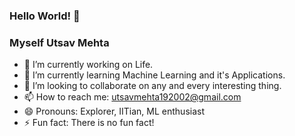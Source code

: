 ### Hello World! 👋

<!--
**UtsavMehta1902/UtsavMehta1902** is a ✨ _special_ ✨ repository because its `README.md` (this file) appears on your GitHub profile.

Here are some ideas to get you started:

- 🔭 I’m currently working on ...
- 🌱 I’m currently learning ...
- 👯 I’m looking to collaborate on ...
- 🤔 I’m looking for help with ...
- 💬 Ask me about ...
- 📫 How to reach me: ...
- 😄 Pronouns: ...
- ⚡ Fun fact: ...
-->

### Myself Utsav Mehta

- 🔭 I’m currently working on Life.
- 🌱 I’m currently learning Machine Learning and it's Applications.
- 👯 I’m looking to collaborate on any and every interesting thing.
- 📫 How to reach me: utsavmehta192002@gmail.com
- 😄 Pronouns: Explorer, IITian, ML enthusiast
- ⚡ Fun fact: There is no fun fact!
